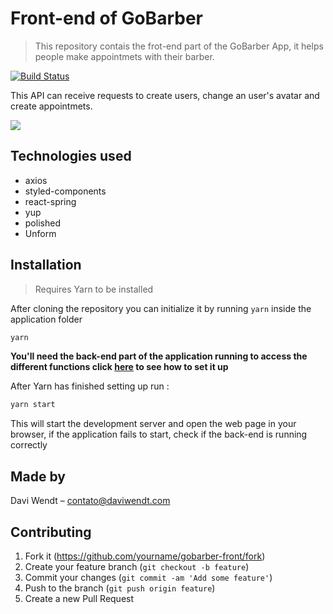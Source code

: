 # Front-end of GoBarber
> This repository contais the frot-end part of the GoBarber App, it helps people make appointmets with their barber.

[![Build Status][travis-image]][travis-url]


This API can receive requests to create users, change an user's avatar and create appointmets.

![](header.png)

## Technologies used

* axios
* styled-components
* react-spring
* yup
* polished
* Unform


## Installation
> Requires Yarn to be installed

After cloning the repository you can initialize it by running ```yarn``` inside the application folder

```sh
yarn
```
**You'll need the back-end part of the application running to access the different functions click [here](https://github.com/WDavi/gobarber-backend) to see how to set it up**


After Yarn has finished setting up run :
```sh
yarn start
```

This will start the development server and open the web page in your browser, if the application fails to start, check if
the back-end is running correctly


## Made by

Davi Wendt – contato@daviwendt.com


## Contributing

1. Fork it (<https://github.com/yourname/gobarber-front/fork>)
2. Create your feature branch (`git checkout -b feature`)
3. Commit your changes (`git commit -am 'Add some feature'`)
4. Push to the branch (`git push origin feature`)
5. Create a new Pull Request

<!-- Markdown link & img dfn's -->

[travis-image]: https://img.shields.io/travis/dbader/node-datadog-metrics/master.svg?style=flat-square
[travis-url]: https://travis-ci.org/dbader/node-datadog-metrics
